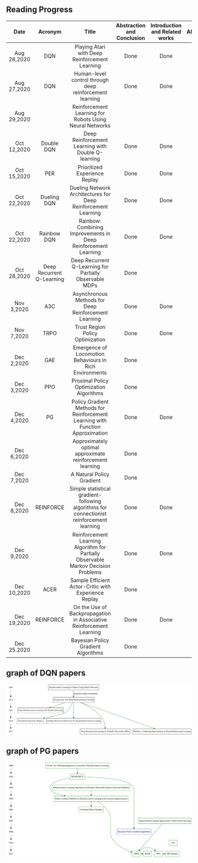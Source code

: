## Reading Progress

|Date|Acronym| Title |Abstraction and Conclusion|Introduction and Related works|Algorthim|Mathmetics|Experiments|Discussion|Code|Others|
|:---:|:---:|:------------:|:---:|:---:|:---:|:---:|:---:|:---:|:---:|:---:|
|Aug 26,2020|DQN|Playing Atari with Deep Reinforcement Learning|Done|Done|Done|Done|Done|Done|Done||
|Aug 27,2020|DQN|Human-level control through deep reinforcement learning|Done|Done|Done|Done|Done|Done|Done||
|Aug 29,2020||Reinforcement Learning for Robots Using Neural Networks||||||||chaper3|
|Oct 12,2020|Double DQN|Deep Reinforcement Learning with Double Q-learning|Done|Done|Done|Done|Done|Done|Done||
|Oct 15,2020|PER|Prioritized Experience Replay|Done|Done|Done|Done|Done|Done|Done||
|Oct 22,2020|Dueling DQN|Dueling Network Architectures for Deep Reinforcement Learning|Done|Done|Done|Done|Done|Done|Done||
|Oct 22,2020|Rainbow DQN|Rainbow: Combining Improvements in Deep Reinforcement Learning|Done|Done|Done|Done|Done|Done|||
|Oct 28,2020|Deep Recurrent Q-Learning|Deep Recurrent Q-Learning for Partially Observable MDPs|Done||||||||
|Nov 3,2020|A3C|Asynchronous Methods for Deep Reinforcement Learning|Done|Done|Done|Done|Done||||
|Nov 7,2020|TRPO|Trust Region Policy Optimization|Done|Done|Done|Done|Done||||
|Dec 2,2020|GAE|Emergence of Locomotion Behaviours in Rich Environments|Done||||||||
|Dec 3,2020|PPO|Proximal Policy Optimization Algorithms|Done||||||||
|Dec 4,2020|PG|Policy Gradient Methods for Reinforcement Learning with Function Approximation|Done|Done|Done|Done|Done|Done|||
|Dec 6,2020||Approximately optimal approximate reinforcement learning|Done||||||||
|Dec 7,2020||A Natural Policy Gradient|Done||||||||
|Dec 8,2020|REINFORCE|Simple statistical gradient-following algorithms for connectionist reinforcement learning|Done|Done|Done|Done|Done|Done|||
|Dec 9,2020||Reinforcement Learning Algorithm for Partially Observable Markov Decision Problems|Done|Done|Done||Done|Done|||
|Dec 10,2020|ACER|Sample Efficient Actor-Critic with Experience Replay|Done||||||||
|Dec 19,2020|REINFORCE|On the Use of Backpropagation in Associative Reinforcement Learning|Done|Done|Done|Done|Done|Done|||
|Dec 25.2020||Bayesian Policy Gradient Algorithms|Done|||||Done|||



## graph of DQN papers
![](./DQN_graph.svg)

## graph of PG papers
![](./PG_graph.svg)